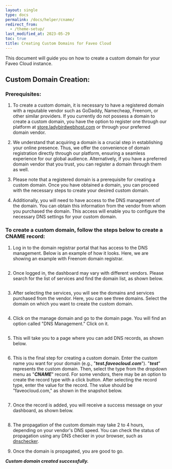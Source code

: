 ```yaml
---
layout: single
type: docs
permalink: /docs/helper/cname/
redirect_from:
  - /theme-setup/
last_modified_at: 2023-05-29
toc: true
title: Creating Custom Domains for Faveo Cloud
---
```


This document will guide you on how to create a custom domain for your Faveo Cloud instance.

## Custom Domain Creation:

### Prerequisites:

1. To create a custom domain, it is necessary to have a registered domain with a reputable vendor such as GoDaddy, Namecheap, Freenom, or other similar providers. If you currently do not possess a domain to create a custom domain, you have the option to register one through our platform at [store.ladybirdwebhost.com](https://store.ladybirdwebhost.com/) or through your preferred domain vendor.

2. We understand that acquiring a domain is a crucial step in establishing your online presence. Thus, we offer the convenience of domain registration directly through our platform, ensuring a seamless experience for our global audience. Alternatively, if you have a preferred domain vendor that you trust, you can register a domain through them as well.

3. Please note that a registered domain is a prerequisite for creating a custom domain. Once you have obtained a domain, you can proceed with the necessary steps to create your desired custom domain.

4. Additionally, you will need to have access to the DNS management of the domain. You can obtain this information from the vendor from whom you purchased the domain. This access will enable you to configure the necessary DNS settings for your custom domain.

### To create a custom domain, follow the steps below to create a CNAME record:

1. Log in to the domain registrar portal that has access to the DNS management. Below is an example of how it looks. Here, we are showing an example with Freenom domain registrar.

<img src="https://github.com/ladybirdweb/faveo-server-images/blob/master/_docs/helpers/images/loginpage.png?raw=true" alt="" />

2. Once logged in, the dashboard may vary with different vendors. Please search for the list of services and find the domain list, as shown below.

<img src="https://github.com/ladybirdweb/faveo-server-images/blob/master/_docs/helpers/images/selectingservice.png?raw=true" alt="" />

3. After selecting the services, you will see the domains and services purchased from the vendor. Here, you can see three domains. Select the domain on which you want to create the custom domain.

<img src="https://github.com/ladybirdweb/faveo-server-images/blob/master/_docs/helpers/images/managedomain.png?raw=true" alt="" />

4. Click on the manage domain and go to the domain page. You will find an option called "DNS Management." Click on it.

<img src="https://github.com/ladybirdweb/faveo-server-images/blob/master/_docs/helpers/images/dnsmanagement.png?raw=true" alt="" />

5. This will take you to a page where you can add DNS records, as shown below.

<img src="https://github.com/ladybirdweb/faveo-server-images/blob/master/_docs/helpers/images/recordadding.png?raw=true" alt="" />

6. This is the final step for creating a custom domain. Enter the custom name you want for your domain (e.g., "***test.faveocloud.com***"). "***test***" represents the custom domain. Then, select the type from the dropdown menu as "***CNAME***" record. For some vendors, there may be an option to create the record type with a click button. After selecting the record type, enter the value for the record. The value should be "faveocloud.com," as shown in the snapshot below.

<img src="https://github.com/ladybirdweb/faveo-server-images/blob/master/_docs/helpers/images/recordadding.png?raw=true" alt=""  />

7. Once the record is added, you will receive a success message on your dashboard, as shown below.

<img src="https://github.com/ladybirdweb/faveo-server-images/blob/master/_docs/helpers/images/addedsuccess.png?raw=true" alt=""  />

8. The propagation of the custom domain may take 2 to 4 hours, depending on your vendor's DNS speed. You can check the status of propagation using any DNS checker in your browser, such as [dnschecker](https://dnschecker.org/).

9. Once the domain is propagated, you are good to go.

***Custom domain created successfully.***